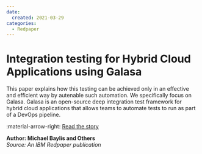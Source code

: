 ```yaml
---
date:
  created: 2021-03-29
categories:
  - Redpaper
---
```


# Integration testing for Hybrid Cloud Applications using Galasa

This paper explains how this testing can be achieved only in an effective and efficient way by autenable such automation. We specifically focus on Galasa. Galasa is an open-source deep integration test framework for hybrid cloud applications that allows teams to automate tests to run as part of a DevOps pipeline.

:material-arrow-right: [Read the story](https://books.google.co.uk/books/about/Integration_Testing_for_Hybrid_Cloud_App.html?id=gVcmEAAAQBAJ&redir_esc=y)

**Author: Michael Baylis and Others**  
*Source: An IBM Redpaper publication*
